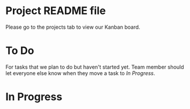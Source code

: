 # Project README file

Please go to the projects tab to view our Kanban board.

# To Do
  For tasks that we plan to do but haven't started yet. Team member should let everyone else know when they move a task to _In Progress_.

# In Progress
